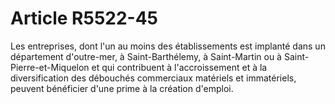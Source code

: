 # Article R5522-45

  
Les entreprises, dont l'un au moins des établissements est implanté dans un département d'outre-mer, à Saint-Barthélemy, à Saint-Martin ou à Saint-Pierre-et-Miquelon et qui contribuent à l'accroissement et à la diversification des débouchés commerciaux matériels et immatériels, peuvent bénéficier d'une prime à la création d'emploi.